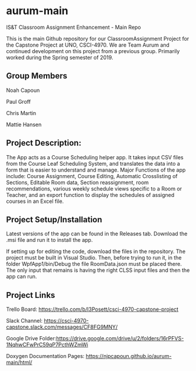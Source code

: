 # aurum-main
IS&amp;T Classroom Assignment Enhancement - Main Repo

This is the main Github repository for our ClassroomAssignment Project for the Capstone Project at UNO, CSCI-4970. We are Team Aurum and continued development on this project from a previous group. Primarily worked during the Spring semester of 2019.

## Group Members
Noah Capoun

Paul Groff

Chris Martin

Mattie Hansen


## Project Description:
The App acts as a Course Scheduling helper app. It takes input CSV files from the Course Leaf Scheduling System, and translates the data into a form that is easier to understand and manage. Major Functions of the app include: Course Assignment, Course Editing, Automatic Crosslisting of Sections, Editable Room data, Section reassignment, room recommendations, various weekly schedule views specific to a Room or Teacher, and an export function to display the schedules of assigned courses in an Excel file. 

## Project Setup/Installation
Latest versions of the app can be found in the Releases tab. Download the .msi file and run it to install the app.

If setting up for editing the code, download the files in the repository. The project must be built in Visual Studio. Then, before trying to run it, in the folder WpfApp1/bin/Debug the file RoomData.json must be placed there. The only input that remains is having the right CLSS input files and then the app can run.

## Project Links
Trello Board: https://trello.com/b/I3Posett/csci-4970-capstone-project

Slack Channel: https://csci-4970-capstone.slack.com/messages/CF8FG9MNY/

Google Drive Folder:https://drive.google.com/drive/u/2/folders/16rPFVS-1NqhwCFwPrC59qP7PcthWZmWi

Doxygen Documentation Pages: https://njpcapoun.github.io/aurum-main/html/

